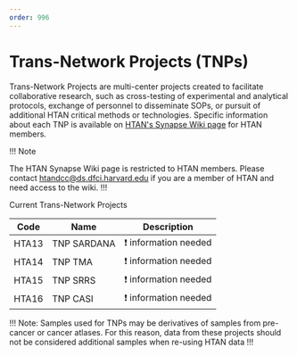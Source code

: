 ```yaml
---
order: 996
---
```


# Trans-Network Projects (TNPs)
Trans-Network Projects are multi-center projects created to facilitate collaborative research, such as cross-testing of experimental and analytical protocols, exchange of personnel to disseminate SOPs, or pursuit of additional HTAN critical methods or technologies.  Specific information about each TNP is available on [HTAN's Synapse Wiki page](https://www.synapse.org/#!Synapse:syn17022193/wiki/584990) for HTAN members. 

!!! Note

The HTAN Synapse Wiki page is restricted to HTAN members.  Please contact htandcc@ds.dfci.harvard.edu if you are a member of HTAN and need access to the wiki.
!!!


Current Trans-Network Projects

| Code | Name | Description |
|------|------|-------------|
| HTA13 | TNP SARDANA | :exclamation: information needed |
| HTA14 | TNP TMA | :exclamation: information needed |
| HTA15 | TNP SRRS | :exclamation: information needed |
| HTA16 | TNP CASI |  :exclamation: information needed |

!!! Note: Samples used for TNPs may be derivatives of samples from pre-cancer or cancer atlases.  For this reason, data from these projects should not be considered additional samples when re-using HTAN data 
!!!


